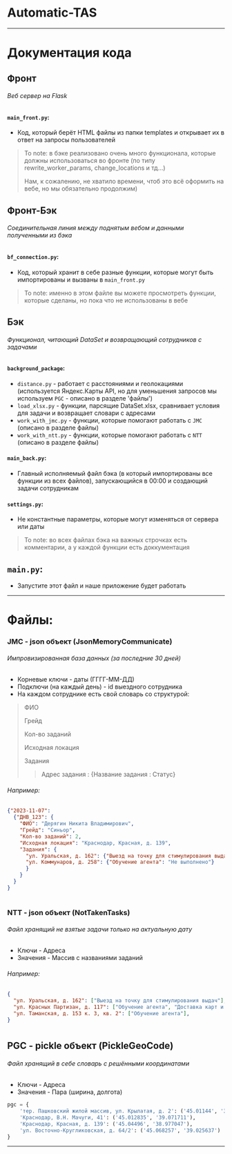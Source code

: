 # Automatic-TAS
***
# Документация кода
## Фронт
###### Веб сервер на Flask
#### `main_front.py`:
* Код, который берёт HTML файлы из папки templates и открывает их в ответ на запросы пользователей
> To note: в бэке реализовано очень много функционала, которые должны использоваться во фронте
> (по типу rewrite_worker_params, change_locations и тд...)
> 
> Нам, к сожалению, не хватило времени, чтоб это всё оформить на вебе, но мы обязательно продолжим)
## Фронт-Бэк
###### Соединительная линия между поднятым вебом и данными полученными из бэка
#### `bf_connection.py`:
* Код, который хранит в себе разные функции, которые могут быть импортированы и вызваны в `main_front.py`
> To note: именно в этом файле вы можете просмотреть функции, которые сделаны, но пока что не использованы в вебе
## Бэк
###### Функционал, читающий DataSet и возвращающий сотрудников с задачами
#### `background_package`:
* `distance.py` - работает с расстояниями и геолокациями (используется Яндекс.Карты API, но для уменьшения запросов мы используем `PGC` - описано в разделе 'файлы')
* `load_xlsx.py` - функции, парсящие DataSet.xlsx, сравнивает условия для задачи и возвращает словари с адресами
* `work_with_jmc.py` - функции, которые помогают работать с `JMC` (описано в разделе файлы)
* `work_with_ntt.py` - функции, которые помогают работать с `NTT` (описано в разделе файлы)
#### `main_back.py`:
* Главный исполняемый файл бэка (в который импортированы все функции из всех файлов), запускающийся в 00:00 и создающий задачи сотрудникам
#### `settings.py`:
* Не константные параметры, которые могут изменяться от сервера или даты
> To note: во всех файлах бэка на важных строчках есть комментарии, а у каждой функции есть доккументация
## `main.py`:
* Запустите этот файл и наше приложение будет работать
***
# Файлы:
### JMC - json объект (JsonMemoryCommunicate)
###### Импровизированная база данных (за последние 30 дней)
* Корневые ключи - даты (ГГГГ-ММ-ДД)
* Подключи (на каждый день) - id выездного сотрудника
* На каждом сотруднике есть свой словарь со структурой:
> ФИО
> 
> Грейд
> 
> Кол-во заданий
> 
> Исходная локация
> 
> Задания
>> Адрес задания : {Название задания : Статус}
###### Например:
```json
{"2023-11-07": 
  {"ДНВ_123": {
    "ФИО": "Дерягин Никита Владимирович", 
    "Грейд": "Синьор", 
    "Кол-во заданий": 2, 
    "Исходная локация": "Краснодар, Красная, д. 139", 
    "Задания": {
      "ул. Уральская, д. 162": {"Выезд на точку для стимулирования выдач": "Выполнено"}, 
      "ул. Коммунаров, д. 258": {"Обучение агента": "Не выполнено"}
      }
    }
  }
}
```
#
### NTT - json объект (NotTakenTasks)
###### Файл хранящий не взятые задачи только на актуальную дату
* Ключи - Адреса
* Значения - Массив с названиями заданий
###### Например:
```json
{
  "ул. Уральская, д. 162": ["Выезд на точку для стимулирования выдач"], 
  "ул. Красных Партизан, д. 117": ["Обучение агента", "Доставка карт и материалов"], 
  "ул. Таманская, д. 153 к. 3, кв. 2": ["Обучение агента"],
}
```
#
## PGC - pickle объект (PickleGeoCode)
###### Файл хранящий в себе словарь с решёнными координатами
* Ключи - Адреса
* Значения - Пара (ширина, долгота)
```python
pgc = {
    'тер. Пашковский жилой массив, ул. Крылатая, д. 2': ('45.01144', '39.122574'),
    'Краснодар, В.Н. Мачуги, 41': ('45.012835', '39.071711'),
    'Краснодар, Красная, д. 139': ('45.04496', '38.977047'),
    'ул. Восточно-Кругликовская, д. 64/2': ('45.068257', '39.025637')
}
```
***